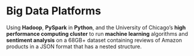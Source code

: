 # Big Data Platforms

Using **Hadoop**, **PySpark** in **Python**, and the University of Chicago’s **high performance computing cluster** to run **machine learning** algorithms and **sentiment analysis** on a 68GB+ dataset containing reviews of Amazon products in a JSON format that has a nested structure.
